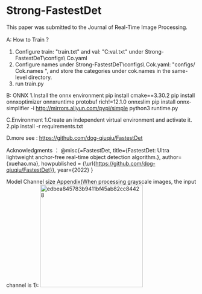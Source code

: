 # Strong-FastestDet

This paper was submitted to the Journal of Real-Time Image Processing.

A: How to Train？
1. Configure train: "train.txt" and val: "C:val.txt" under Strong-FastestDeT\configs\ Co.yaml
2. Configure names under Strong-FastestDeT\configs\ Cok.yaml: "configs/ Cok.names ", and store the categories under cok.names in the same-level directory.
3. run train.py

B: ONNX
1.Install the onnx environment
pip install cmake==3.30.2
pip install onnxoptimizer onnxruntime protobuf rich!=12.1.0 onnxslim
pip install onnx-simplifier -i http://mirrors.aliyun.com/pypi/simple 
python3 runtime.py

C.Environment
1.Create an independent virtual environment and activate it.
2.pip install -r requirements.txt

D.more see : https://github.com/dog-qiuqiu/FastestDet

Acknowledgments ：
@misc{=FastestDet,
      title={FastestDet: Ultra lightweight anchor-free real-time object detection algorithm.},
      author={xuehao.ma},
      howpublished = {\url{https://github.com/dog-qiuqiu/FastestDet}},
      year={2022}
}


Model Channel size Appendix(When processing grayscale images, the input channel is 1):
<img width="272" alt="edbea845783b9411bf45ab82cc84428" src="https://github.com/user-attachments/assets/c1c1efb7-b43c-4ced-9631-abb70836aa6a" />


